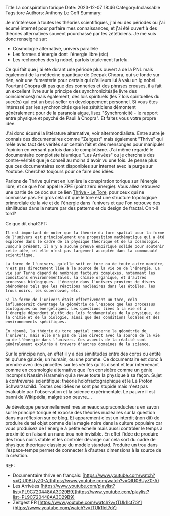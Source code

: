 Title:La conspiration torique
Date: 2023-12-07 18:46
Category:Inclassable
Tags:tore
Authors: Anthony Le Goff
Summary:

Je m'intéresse à toutes les théories scientifiques, j'ai eu des périodes ou j'ai écumé internet pour parfaire mes connaissances, et j'ai été ouvert à des théories alternatives souvent pourchassé par les zététiciens. Je me suis donc renseigné sur:

* Cosmologie alternative, univers parallèle
* Les formes d'énergie dont l'énergie libre (sic)
* Les recherches des lg nobel, parfois totalement farfelu.

Ce qui fait que j'ai été durant une période plus ouvert à de la PNL mais également de la médecine quantique de Deepak Chopra, qui se fonde sur rien, voir une fumesterie pour certain qui d'ailleurs lui à valu un lg nobel. Pourtant Chopra dit pas que des conneries et des phrases creuses, il a fait un excellent livre sur le principe des synchronicités(le livre des coincidences) mais également, des lois spirituels (les 7 lois spirituelles du succès) qui est un best-seller en developpement personnel. Si vous êtes intéressé par les synchronicités que les zététiciens démontent généralement pour de la paranoia aigue, lisez "Synchronicité - le rapport entre physique et psyché de Pauli à Chopra". Et faites vous votre propre idée. 

J'ai donc écumé la littérature alternative, voir altermondialiste. Entre autre je connais des documentaires comme "Zeitgest" mais également "Thrive" qui mêle avec tact des vérités sur certain fait et des mensonges pour manipuler l'opinion en versant parfois dans le complotisme. J'ai même regardé le documentaire complotiste islamique "Les Arrivées" ou je cherchais des contre-vérités que je conseil au moins d'avoir vu une fois. Je pense plus que ces documentaires sont disponibles sur internet avec la purge sur Youtube. Cherchez toujours pour ce faire des idées.

Parlons de Thrive qui met en lumière la conspiration torique sur l'énergie libre, et ce que l'on appel le ZPE (point zéro énergie). Vous allez retrouvez une partie de ce doc sur ce lien [Thrive - Le Tore](https://www.youtube.com/watch?v=nbB7DvROI9I&t=312s), pour ceux qui ne connaisse pas. En gros cela dit que le tore est une structure topologique primordiale de la vie et de l'énergie dans l'univers et que l'on retrouve des similitudes dans la nature par des patterns et du design de fractal. On t-il tord? 

Ce que dit chatGPT:

```text
Il est important de noter que la théorie du tore spatial pour la forme de l'univers est principalement une proposition mathématique qui a été explorée dans le cadre de la physique théorique et de la cosmologie. Jusqu'à présent, il n'y a aucune preuve empirique solide pour soutenir cette idée, et elle n'est pas largement acceptée dans la communauté scientifique.

La forme de l'univers, qu'elle soit en tore ou de toute autre manière, n'est pas directement liée à la source de la vie ou de l'énergie. La vie sur Terre dépend de nombreux facteurs complexes, notamment les conditions environnementales, la chimie organique, et d'autres processus biologiques. L'énergie dans l'univers provient de divers phénomènes tels que les réactions nucléaires dans les étoiles, les trous noirs, les supernovae, etc.

Si la forme de l'univers était effectivement un tore, cela influencerait davantage la géométrie de l'espace que les processus biologiques ou énergétiques. Les questions liées à la vie et à l'énergie dépendent plutôt des lois fondamentales de la physique, de la chimie et de la biologie, ainsi que des conditions locales et des environnements spécifiques.

En résumé, la théorie du tore spatial concerne la géométrie de l'univers, mais elle n'a pas de lien direct avec la source de la vie ou de l'énergie dans l'univers. Ces aspects de la réalité sont généralement explorés à travers d'autres domaines de la science.
```


Sur le principe non, en effet il y a des simititudes entre des corps ou entité tel qu'une galaxie, un humain, ou une pomme. Ce documentaire est donc à prendre avec des pincettes sur les vérités qu'ils disent et leur intervenant comme en cosmologie alternative que l'on considère comme un génie incompris Nassim Haramein qui a revue toute la physique à sa façon. Sujet à contreverse scientifique: théorie holofractographique et le Le Proton Schwarzschild. Toutes ces idées ne sont pas stupide mais n'est pas évaluable par l'observation et la science expérimentale. Le pauvre il est banni de Wikipédia, malgré son oeuvre....

Je développe personnellement mes anneaux supraconducteurs en savon sur le principe torique et expose des théories nucléaires sur la question dans ma réflexion sur ce blog. Et apparement c'est un interdit (non dit) de produire de tel objet comme de la magie noire dans la culture populaire car vous produisez de l'énergie à petite échelle mais aussi contrôler le temps à proximité en faisant un nano trou noir invisible. En effet l'idée de produire des trous noirs stable et les contrôler dérange car cela sort du cadre de physique théorique classique du modèle standard. Produire un trou dans l'espace-temps permet de connecter à d'autres dimensions à la source de la création.

REF:

* Documentaire thrive en français: [https://www.youtube.com/watch?v=QIU0BUyZ0-A](https://www.youtube.com/watch?v=QIU0BUyZ0-A)
* Les Arrivées [https://www.youtube.com/playlist?list=PL9C720448AA3D29B9](https://www.youtube.com/playlist?list=PL9C720448AA3D29B9)
* Zeitgest FR [https://www.youtube.com/watch?v=tTUk1Ict7oY](https://www.youtube.com/watch?v=tTUk1Ict7oY)

